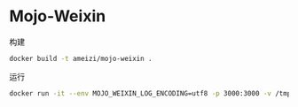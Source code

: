 # Mojo-Weixin

构建

```bash
docker build -t ameizi/mojo-weixin .
```

运行

```bash
docker run -it --env MOJO_WEIXIN_LOG_ENCODING=utf8 -p 3000:3000 -v /tmp:/tmp ameizi/mojo-weixin
```